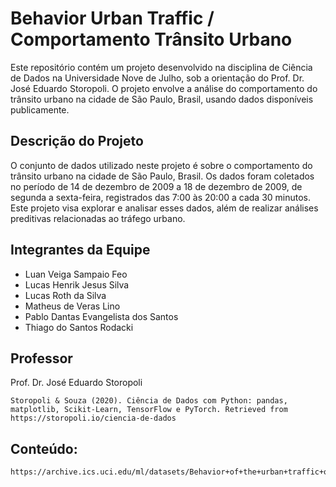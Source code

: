 # Behavior Urban Traffic / Comportamento Trânsito Urbano

Este repositório contém um projeto desenvolvido na disciplina de Ciência de Dados na Universidade Nove de Julho, sob a orientação do Prof. Dr. José Eduardo Storopoli. O projeto envolve a análise do comportamento do trânsito urbano na cidade de São Paulo, Brasil, usando dados disponíveis publicamente.

## Descrição do Projeto

O conjunto de dados utilizado neste projeto é sobre o comportamento do trânsito urbano na cidade de São Paulo, Brasil. Os dados foram coletados no período de 14 de dezembro de 2009 a 18 de dezembro de 2009, de segunda a sexta-feira, registrados das 7:00 às 20:00 a cada 30 minutos. Este projeto visa explorar e analisar esses dados, além de realizar análises preditivas relacionadas ao tráfego urbano.

## Integrantes da Equipe

- Luan Veiga Sampaio Feo
- Lucas Henrik Jesus Silva
- Lucas Roth da Silva
- Matheus de Veras Lino
- Pablo Dantas Evangelista dos Santos
- Thiago do Santos Rodacki


## Professor

Prof. Dr. José Eduardo Storopoli

```
Storopoli & Souza (2020). Ciência de Dados com Python: pandas, matplotlib, Scikit-Learn, TensorFlow e PyTorch. Retrieved from https://storopoli.io/ciencia-de-dados
```

## Conteúdo:

```
https://archive.ics.uci.edu/ml/datasets/Behavior+of+the+urban+traffic+of+the+city+of+Sao+Paulo+in+Brazil
````
